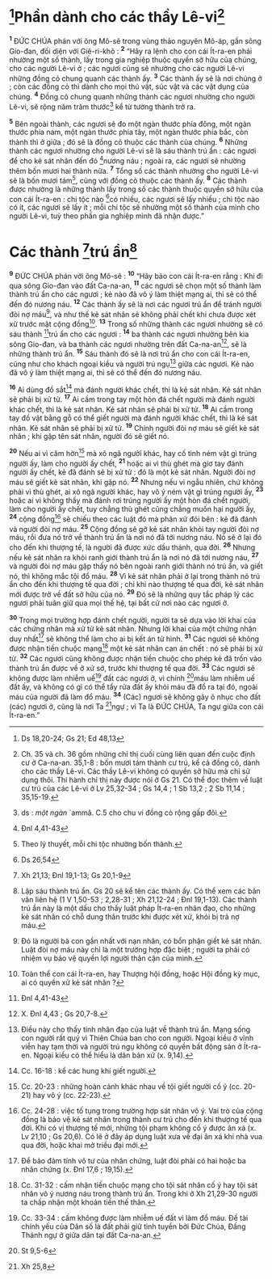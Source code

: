 # [^1*]Phần dành cho các thầy Lê-vi[^1]
<sup><b>1</b></sup> ĐỨC CHÚA phán với ông Mô-sê trong vùng thảo nguyên Mô-áp, gần sông Gio-đan, đối diện với Giê-ri-khô : <sup><b>2</b></sup> “Hãy ra lệnh cho con cái Ít-ra-en phải nhường một số thành, lấy trong gia nghiệp thuộc quyền sở hữu của chúng, cho các người Lê-vi ở ; các ngươi cũng sẽ nhường cho các người Lê-vi những đồng cỏ chung quanh các thành ấy. <sup><b>3</b></sup> Các thành ấy sẽ là nơi chúng ở ; còn các đồng cỏ thì dành cho mọi thú vật, súc vật và các vật dụng của chúng. <sup><b>4</b></sup> Đồng cỏ chung quanh những thành các ngươi nhường cho người Lê-vi, sẽ rộng năm trăm thước[^2] kể từ tường thành trở ra.

<sup><b>5</b></sup> Bên ngoài thành, các ngươi sẽ đo một ngàn thước phía đông, một ngàn thước phía nam, một ngàn thước phía tây, một ngàn thước phía bắc, còn thành thì ở giữa ; đó sẽ là đồng cỏ thuộc các thành của chúng. <sup><b>6</b></sup> Những thành các ngươi nhường cho người Lê-vi sẽ là sáu thành trú ẩn : các ngươi để cho kẻ sát nhân đến đó [^2*]nương náu ; ngoài ra, các ngươi sẽ nhường thêm bốn mươi hai thành nữa. <sup><b>7</b></sup> Tổng số các thành nhường cho người Lê-vi sẽ là bốn mươi tám[^3], cùng với đồng cỏ thuộc các thành ấy. <sup><b>8</b></sup> Các thành được nhường là những thành lấy trong số các thành thuộc quyền sở hữu của con cái Ít-ra-en : chi tộc nào [^3*]có nhiều, các ngươi sẽ lấy nhiều ; chi tộc nào có ít, các ngươi sẽ lấy ít ; mỗi chi tộc sẽ nhường một số thành của mình cho người Lê-vi, tuỳ theo phần gia nghiệp mình đã nhận được.”

# Các thành [^4*]trú ẩn[^4]
<sup><b>9</b></sup> ĐỨC CHÚA phán với ông Mô-sê : <sup><b>10</b></sup> “Hãy bảo con cái Ít-ra-en rằng : Khi đi qua sông Gio-đan vào đất Ca-na-an, <sup><b>11</b></sup> các ngươi sẽ chọn một số thành làm thành trú ẩn cho các ngươi ; kẻ nào đã vô ý làm thiệt mạng ai, thì sẽ có thể đến đó nương náu. <sup><b>12</b></sup> Các thành ấy sẽ là nơi các ngươi trú ẩn để tránh người đòi nợ máu[^5], và như thế kẻ sát nhân sẽ không phải chết khi chưa được xét xử trước mặt cộng đồng[^6]. <sup><b>13</b></sup> Trong số những thành các ngươi nhường sẽ có sáu thành [^5*]trú ẩn cho các ngươi : <sup><b>14</b></sup> ba thành các ngươi nhường bên kia sông Gio-đan, và ba thành các ngươi nhường trên đất Ca-na-an[^7], sẽ là những thành trú ẩn. <sup><b>15</b></sup> Sáu thành đó sẽ là nơi trú ẩn cho con cái Ít-ra-en, cũng như cho khách ngoại kiều và người trú ngụ[^8] giữa các ngươi. Kẻ nào đã vô ý làm thiệt mạng ai, thì sẽ có thể đến đó nương náu.

<sup><b>16</b></sup> Ai dùng đồ sắt[^9] mà đánh người khác chết, thì là kẻ sát nhân. Kẻ sát nhân sẽ phải bị xử tử. <sup><b>17</b></sup> Ai cầm trong tay một hòn đá chết người mà đánh người khác chết, thì là kẻ sát nhân. Kẻ sát nhân sẽ phải bị xử tử. <sup><b>18</b></sup> Ai cầm trong tay đồ vật bằng gỗ có thể giết người mà đánh người khác chết, thì là kẻ sát nhân. Kẻ sát nhân sẽ phải bị xử tử. <sup><b>19</b></sup> Chính người đòi nợ máu sẽ giết kẻ sát nhân ; khi gặp tên sát nhân, người đó sẽ giết nó.

<sup><b>20</b></sup> Nếu ai vì căm hờn[^10] mà xô ngã người khác, hay cố tình ném vật gì trúng người ấy, làm cho người ấy chết, <sup><b>21</b></sup> hoặc ai vì thù ghét mà giơ tay đánh người ấy chết, kẻ đã đánh sẽ bị xử tử : đó là một kẻ sát nhân. Người đòi nợ máu sẽ giết kẻ sát nhân, khi gặp nó. <sup><b>22</b></sup> Nhưng nếu vì ngẫu nhiên, chứ không phải vì thù ghét, ai xô ngã người khác, hay vô ý ném vật gì trúng người ấy, <sup><b>23</b></sup> hoặc ai vì không thấy mà đánh rơi trúng người ấy một hòn đá chết người, làm cho người ấy chết, tuy chẳng thù ghét cũng chẳng muốn hại người ấy, <sup><b>24</b></sup> cộng đồng[^11] sẽ chiếu theo các luật đó mà phân xử đôi bên : kẻ đã đánh và người đòi nợ máu. <sup><b>25</b></sup> Cộng đồng sẽ gỡ kẻ sát nhân khỏi tay người đòi nợ máu, rồi đưa nó trở về thành trú ẩn là nơi nó đã tới nương náu. Nó sẽ ở lại đó cho đến khi thượng tế, là người đã được xức dầu thánh, qua đời. <sup><b>26</b></sup> Nhưng nếu kẻ sát nhân ra khỏi ranh giới thành trú ẩn là nơi nó đã tới nương náu, <sup><b>27</b></sup> và người đòi nợ máu gặp thấy nó bên ngoài ranh giới thành nó trú ẩn, và giết nó, thì không mắc tội đổ máu. <sup><b>28</b></sup> Vì kẻ sát nhân phải ở lại trong thành nó trú ẩn cho đến khi thượng tế qua đời ; chỉ khi nào thượng tế qua đời, kẻ sát nhân mới được trở về đất sở hữu của nó. <sup><b>29</b></sup> Đó sẽ là những quy tắc pháp lý các ngươi phải tuân giữ qua mọi thế hệ, tại bất cứ nơi nào các ngươi ở.

<sup><b>30</b></sup> Trong mọi trường hợp đánh chết người, người ta sẽ dựa vào lời khai của các chứng nhân mà xử tử kẻ sát nhân. Nhưng lời khai của một chứng nhân duy nhất[^12] sẽ không thể làm cho ai bị kết án tử hình. <sup><b>31</b></sup> Các ngươi sẽ không được nhận tiền chuộc mạng[^13] một kẻ sát nhân can án chết : nó sẽ phải bị xử tử. <sup><b>32</b></sup> Các ngươi cũng không được nhận tiền chuộc cho phép kẻ đã trốn vào thành trú ẩn được về ở xứ sở, trước khi thượng tế qua đời. <sup><b>33</b></sup> Các ngươi sẽ không được làm nhiễm uế[^14] đất các ngươi ở, vì chính [^6*]máu làm nhiễm uế đất ấy, và không có gì có thể tẩy rửa đất ấy khỏi máu đã đổ ra tại đó, ngoài máu của người đã làm đổ máu. <sup><b>34</b></sup> (Các) ngươi sẽ không gây ô nhục cho đất (các) ngươi ở, cũng là nơi Ta [^7*]ngự ; vì Ta là ĐỨC CHÚA, Ta ngự giữa con cái Ít-ra-en.”

[^1]: Ch. 35 và ch. 36 gồm những chỉ thị cuối cùng liên quan đến cuộc định cư ở Ca-na-an. 35,1-8 : bốn mươi tám thành cư trú, kể cả đồng cỏ, dành cho các thầy Lê-vi. Các thầy Lê-vi không có quyền sở hữu mà chỉ sử dụng thôi. Thi hành chỉ thị này được nói ở Gs 21. Có thể đọc thêm về luật cư trú của các Lê-vi ở Lv 25,32-34 ; Gs 14,4 ; 1 Sb 13,2 ; 2 Sb 11,14 ; 35,15-19.
[^2]: ds : <i>một ngàn</i> <span class="hebrew-translit">´ammâ</span>. C.5 cho chu vi đồng cỏ rộng gấp đôi.
[^3]: Theo lý thuyết, mỗi chi tộc nhường bốn thành.
[^4]: Lập sáu thành trú ẩn. Gs 20 sẽ kể tên các thành ấy. Có thể xem các bản văn liên hệ (1 V 1,50-53 ; 2,28-31 ; Xh 21,12-24 ; Đnl 19,1-13). Các thành trú ẩn này là một dấu cho thấy luật pháp Ít-ra-en nhân đạo, cho những kẻ sát nhân có chỗ dung thân trước khi được xét xử, khỏi bị trả nợ máu.
[^5]: Đó là người bà con gần nhất với nạn nhân, có bổn phận giết kẻ sát nhân. Luật đòi nợ máu này chỉ là một trường hợp đặc biệt ; người ta phải có nhiệm vụ bảo vệ quyền lợi người thân cận của mình.
[^6]: Toàn thể con cái Ít-ra-en, hay Thượng hội đồng, hoặc Hội đồng kỳ mục, ai có quyền xử kẻ sát nhân ?
[^7]: X. Đnl 4,43 ; Gs 20,7-8.
[^8]: Điều này cho thấy tính nhân đạo của luật về thành trú ẩn. Mạng sống con người rất quý vì Thiên Chúa ban cho con người. Ngoại kiều ở vĩnh viễn hay tạm thời và người trú ngụ không có quyền bất động sản ở Ít-ra-en. Ngoại kiều có thể hiểu là dân bản xứ (x. 9,14).
[^9]: Cc. 16-18 : kể các hung khí giết người.
[^10]: Cc. 20-23 : những hoàn cảnh khác nhau về tội giết người cố ý (cc. 20-21) hay vô ý (cc. 22-23).
[^11]: Cc. 24-28 : việc tố tụng trong trường hợp sát nhân vô ý. Vai trò của cộng đồng là bảo vệ kẻ sát nhân trong thành cư trú cho đến khi thượng tế qua đời. Khi có vị thượng tế mới, những tội phạm không cố ý được ân xá (x. Lv 21,10 ; Gs 20,6). Có lẽ ở đây áp dụng luật xưa về đại ân xá khi nhà vua qua đời, hoặc khai mở triều đại mới.
[^12]: Để bảo đảm tính vô tư của nhân chứng, luật đòi phải có hai hoặc ba nhân chứng (x. Đnl 17,6 ; 19,15).
[^13]: Cc. 31-32 : cấm nhận tiền chuộc mạng cho tội sát nhân cố ý hay tội sát nhân vô ý nương náu trong thành trú ẩn. Trong khi ở Xh 21,29-30 người ta chấp nhận một khoản tiền thế thân.
[^14]: Cc. 33-34 : cấm không được làm nhiễm uế đất vì làm đổ máu. Đề tài chính yếu của Dân số là đất phải giữ tinh tuyền bởi Đức Chúa, Đấng Thánh ngự ở giữa dân tại đất Ca-na-an.
[^1*]: Ds 18,20-24; Gs 21; Ed 48,13
[^2*]: Đnl 4,41-43
[^3*]: Ds 26,54
[^4*]: Xh 21,13; Đnl 19,1-13; Gs 20,1-9
[^5*]: Đnl 4,41-43
[^6*]: St 9,5-6
[^7*]: Xh 25,8

